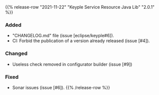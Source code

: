 {{% release-row "2021-11-22" "Keyple Service Resource Java Lib" "2.0.1" %}} 
### Added
- "CHANGELOG.md" file (issue [eclipse/keyple#6]).
- CI: Forbid the publication of a version already released (issue [#4]).
### Changed
- Useless check removed in configurator builder (issue [#9])
### Fixed
- Sonar issues (issue [#6]).
{{% /release-row %}}
